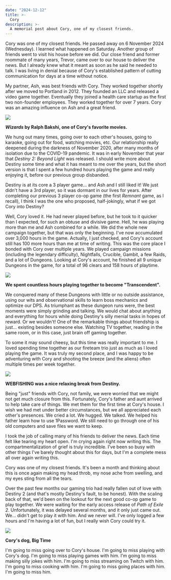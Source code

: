 ```yaml
---
date: "2024-12-12"
title: >-
  Cory
description: >-
  A memorial post about Cory, one of my closest friends.
---
```


Cory was one of my closest friends. He passed away on 6 November 2024
(Wednesday). I learned what happened on Saturday. Another group of friends went
to visit his house before we did. Our close friend and former roommate of many
years, Trevor, came over to our house to deliver the news. But I already knew
what it meant as soon as he said he needed to talk. I was living in denial
because of Cory's established pattern of cutting communication for days at a
time without notice.

My partner, Ash, was best friends with Cory. They worked together shortly after
we moved to Portland in 2012. They founded an LLC and released a video game
together. Eventually they joined a health care startup as the first two
non-founder employees. They worked together for over 7 years. Cory was an
amazing influence on Ash and a great friend.

![](wizards.webp)

**_Wizards_ by Ralph Bakshi, one of Cory's favorite movies.**

We hung out many times, going over to each other's houses, going to karaoke,
going out for food, watching movies, etc. Our relationship really deepened
during the darkness of November 2020, after many months of isolation due to the
COVID-19 pandemic. It was in early November that year that _Destiny 2: Beyond
Light_ was released. I should write more about Destiny some time and what it has
meant to me over the years, but the short version is that I spent a few hundred
hours playing the game and really enjoying it, before our previous group
disbanded.

Destiny is at its core a 3 player game... and Ash and I still liked it! We just
didn't have a 3rd player, so it was dormant in our lives for years. After
completing our previous 3 player co-op game (the first _Remnant_ game, as I
recall), I think I was the one who proposed, half-jokingly, what if we got Cory
into Destiny?

Well, Cory loved it. He had never played before, but he took to it quicker than
I expected, for such an obtuse and divisive game. Hell, he was playing more than
me and Ash combined for a while. We did the whole new campaign together, but
that was only the beginning. I've now accumulated over 3,000 hours in the game.
Actually, I just checked, and Cory's account still has 100 more hours than me at
time of writing. This was the core place I bonded with Cory over multiple years.
We played campaign missions (including the legendary difficulty), Nightfalls,
Crucible, Gambit, a few Raids, and a lot of Dungeons. Looking at Cory's account,
he finished all 9 unique Dungeons in the game, for a total of 96 clears and 158
hours of playtime.

![](transcendent.webp)

**We spent countless hours playing together to become "Transcendent".**

We conquered many of these Dungeons with little or no outside assistance, using
our wits and observational skills to learn boss mechanics and optimize our DPS.
As triumphant as these dungeon runs were, the best moments were simply grinding
and talking. We would chat about anything and everything for hours while doing
Destiny's silly menial tasks in hopes of reward. Or we wouldn't! One of the
remarkable things about friendship is just... existing besides someone else.
Watching TV together, reading in the same room, or in this case, just brain off
gaming together.

To some it may sound cheesy, but this time was really important to me. I loved
spending time together as our fireteam trio just as much as I loved playing the
game. It was truly my second place, and I was happy to be adventuring with Cory
and shooting the breeze (and the aliens) often multiple times per week together.

![](webfishing.webp)

**WEBFISHING was a nice relaxing break from Destiny.**

Being "just" friends with Cory, not family, we were worried that we might not
get much closure from this. Fortunately, Cory's father and aunt arrived to help
take care of things. We met them for the first time at Cory's house. I wish we
had met under better circumstances, but we all appreciated each other's
presences. We cried a lot. We hugged. We talked. We helped his father learn how
to use 1Password. We still need to go through one of his old computers and save
files we want to keep.

I took the job of calling many of his friends to deliver the news. Each time
felt like tearing my heart open. I'm crying again right now writing this. The
compartmentalization of grief is truly incredible. I've been so busy with other
things I've barely thought about this for days, but I'm a complete mess all over
again writing this.

Cory was one of my closest friends. It's been a month and thinking about this is
once again making my head throb, my nose ache from swelling, and my eyes sting
from all the tears.

Over the past few months our gaming trio had really fallen out of love with
Destiny 2 (and that's mostly Destiny's fault, to be honest). With the scaling
back of that, we'd been on the lookout for the next good co-op game to play
together. We were waiting for the early access release of _Path of Exile 2_.
Unfortunately, it was delayed several months, and it only just came out. We...
didn't get to play it with him. And we never will. I've only logged a few hours
and I'm having a lot of fun, but I really wish Cory could try it.

![](bigtime.webp)

**Cory's dog, Big Time**

I'm going to miss going over to Cory's house. I'm going to miss playing with
Cory's dog. I'm going to miss playing games with him. I'm going to miss making
silly jokes with him. I'm going to miss streaming on Twitch with him. I'm going
to miss cooking with him. I'm going to miss going places with him. I'm going to
miss him.
